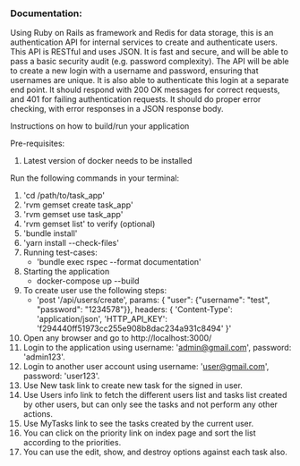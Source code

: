 ### Documentation:

Using Ruby on Rails as framework and Redis for data storage,  this is an authentication API for internal services to create and authenticate users. This API is RESTful and uses JSON. It is fast and secure, and will be able to pass a basic security audit (e.g. password complexity). The API will be able to create a new login with a username and password, ensuring that usernames are unique. It is also able to authenticate this login at a separate end point. It should respond with 200 OK messages for correct requests, and 401 for failing authentication requests. It should do proper error checking, with error responses in a JSON response body.

Instructions on how to build/run your application

Pre-requisites:
1. Latest version of docker needs to be installed

Run the following commands in your terminal:

1. 'cd /path/to/task_app'
1. 'rvm gemset create task_app'
1. 'rvm gemset use task_app'
1. 'rvm gemset list' to verify (optional)
1. 'bundle install'
1. 'yarn install --check-files'
1. Running test-cases:
   - 'bundle exec rspec --format documentation'
1. Starting the application
   - docker-compose up --build
1. To create user use the following steps:
    - 'post '/api/users/create', params: { "user": {"username": "test", "password": "1234578"}}, headers: { 'Content-Type': 'application/json', 'HTTP_API_KEY': 'f294440ff51973cc255e908b8dac234a931c8494' }'
1. Open any browser and go to http://localhost:3000/
1. Login to the application using username: 'admin@gmail.com', password: 'admin123'.
1. Login to another user account using username: 'user@gmail.com', password: 'user123'.
1. Use New task link to create new task for the signed in user.
1. Use Users info link to fetch the different users list and tasks list created by other users, but can only see the tasks and not perform any other actions.
1. Use MyTasks link to see the tasks created by the current user.
1. You can click on the priority link on index page and sort the list according to the priorities.
1. You can use the edit, show, and destroy options against each task also.


